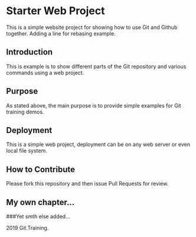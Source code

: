# Starter Web Project
This is a simple website project for showing how to use Git and Github together. Adding a line for rebasing example.
## Introduction
This is example is to show different parts of the Git repository and various commands using a web project.
## Purpose
As stated above, the main purpose is to provide simple examples for Git training demos.
## Deployment
This is a simple web project, deployment can be on any web server or even local file system.
## How to Contribute
Please fork this repository and then issue Pull Requests for review.
## My own chapter...
###Yet smth else added...

2019 Git.Training.